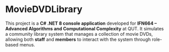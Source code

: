 # MovieDVDLibrary
This project is a **C# .NET 8 console application** developed for **IFN664 – Advanced Algorithms and Computational Complexity** at QUT.   It simulates a community library system that manages a collection of movie DVDs, allowing both **staff** and **members** to interact with the system through role-based menus.
